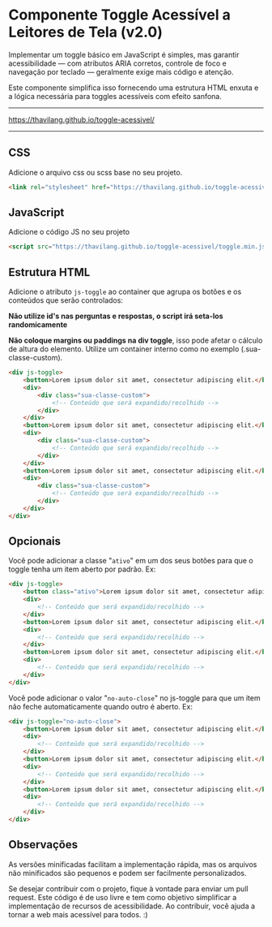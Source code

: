 # Componente Toggle Acessível a Leitores de Tela (v2.0)

Implementar um toggle básico em JavaScript é simples, mas garantir acessibilidade — com atributos ARIA corretos, controle de foco e navegação por teclado — geralmente exige mais código e atenção.

Este componente simplifica isso fornecendo uma estrutura HTML enxuta e a lógica necessária para toggles acessíveis com efeito sanfona.

----------------------------------------------------

https://thavilang.github.io/toggle-acessivel/

----------------------------------------------------

## CSS
Adicione o arquivo css ou scss base no seu projeto.
```HTML
<link rel="stylesheet" href="https://thavilang.github.io/toggle-acessivel/toggle.min.css">
```

## JavaScript
Adicione o código JS no seu projeto
```HTML
<script src="https://thavilang.github.io/toggle-acessivel/toggle.min.js"></script>
```

## Estrutura HTML
Adicione o atributo ```js-toggle``` ao container que agrupa os botões e os conteúdos que serão controlados:

**Não utilize id's nas perguntas e respostas, o script irá seta-los randomicamente**

**Não coloque margins ou paddings na div toggle**, isso pode afetar o cálculo de altura do elemento. Utilize um container interno como no exemplo (.sua-classe-custom).

```HTML
<div js-toggle>
    <button>Lorem ipsum dolor sit amet, consectetur adipiscing elit.</button>
    <div>
        <div class="sua-classe-custom">
            <!-- Conteúdo que será expandido/recolhido -->
        </div>
    </div>
    <button>Lorem ipsum dolor sit amet, consectetur adipiscing elit.</button>
    <div>
        <div class="sua-classe-custom">
            <!-- Conteúdo que será expandido/recolhido -->
        </div>
    </div>
    <button>Lorem ipsum dolor sit amet, consectetur adipiscing elit.</button>
    <div>
        <div class="sua-classe-custom">
            <!-- Conteúdo que será expandido/recolhido -->
        </div>
    </div>
</div>
```

## Opcionais
Você pode adicionar a classe "```ativo```" em um dos seus botões para que o toggle tenha um item aberto por padrão. Ex:

```HTML
<div js-toggle>
    <button class="ativo">Lorem ipsum dolor sit amet, consectetur adipiscing elit.</button>
    <div>
        <!-- Conteúdo que será expandido/recolhido -->
    </div>
    <button>Lorem ipsum dolor sit amet, consectetur adipiscing elit.</button>
    <div>
        <!-- Conteúdo que será expandido/recolhido -->
    </div>
    <button>Lorem ipsum dolor sit amet, consectetur adipiscing elit.</button>
    <div>
        <!-- Conteúdo que será expandido/recolhido -->
    </div>
</div>
```

Você pode adicionar o valor "```no-auto-close```" no js-toggle para que um item não feche automaticamente quando outro é aberto. Ex:

```HTML
<div js-toggle="no-auto-close">
    <button>Lorem ipsum dolor sit amet, consectetur adipiscing elit.</button>
    <div>
        <!-- Conteúdo que será expandido/recolhido -->
    </div>
    <button>Lorem ipsum dolor sit amet, consectetur adipiscing elit.</button>
    <div>
        <!-- Conteúdo que será expandido/recolhido -->
    </div>
    <button>Lorem ipsum dolor sit amet, consectetur adipiscing elit.</button>
    <div>
        <!-- Conteúdo que será expandido/recolhido -->
    </div>
</div>
```

## Observações
As versões minificadas facilitam a implementação rápida, mas os arquivos não minificados são pequenos e podem ser facilmente personalizados.

Se desejar contribuir com o projeto, fique à vontade para enviar um pull request. Este código é de uso livre e tem como objetivo simplificar a implementação de recursos de acessibilidade. Ao contribuir, você ajuda a tornar a web mais acessível para todos. :)